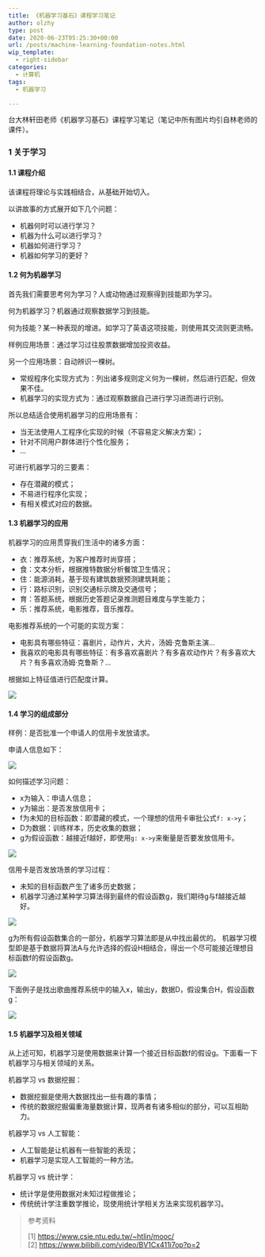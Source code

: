 ```yaml
---
title: 《机器学习基石》课程学习笔记
author: olzhy
type: post
date: 2020-06-23T05:25:30+00:00
url: /posts/machine-learning-foundation-notes.html
wip_template:
  - right-sidebar
categories:
  - 计算机
tags:
  - 机器学习

---
```

台大林轩田老师《机器学习基石》课程学习笔记（笔记中所有图片均引自林老师的课件）。

### 1 关于学习

#### 1.1 课程介绍

该课程将理论与实践相结合，从基础开始切入。

以讲故事的方式展开如下几个问题：

* 机器何时可以进行学习？
* 机器为什么可以进行学习？
* 机器如何进行学习？
* 机器如何学习的更好？

#### 1.2 何为机器学习

首先我们需要思考何为学习？人或动物通过观察得到技能即为学习。

何为机器学习？机器通过观察数据学习到技能。

何为技能？某一种表现的增进。如学习了英语这项技能，则使用其交流则更流畅。

样例应用场景：通过学习过往股票数据增加投资收益。

另一个应用场景：自动辨识一棵树。
* 常规程序化实现方式为：列出诸多规则定义何为一棵树，然后进行匹配，但效果不佳。
* 机器学习的实现方式为：通过观察数据自己进行学习进而进行识别。

所以总结适合使用机器学习的应用场景有：
* 当无法使用人工程序化实现的时候（不容易定义解决方案）；
* 针对不同用户群体进行个性化服务；
* ...

可进行机器学习的三要素：
* 存在潜藏的模式；
* 不易进行程序化实现；
* 有相关模式对应的数据。

#### 1.3 机器学习的应用

机器学习的应用贯穿我们生活中的诸多方面：
* 衣：推荐系统，为客户推荐时尚穿搭；
* 食：文本分析，根据推特数据分析餐馆卫生情况；
* 住：能源消耗，基于现有建筑数据预测建筑耗能；
* 行：路标识别，识别交通标示牌及交通信号；
* 育：答题系统，根据历史答题记录推测题目难度与学生能力；
* 乐：推荐系统，电影推荐，音乐推荐。

电影推荐系统的一个可能的实现方案：
* 电影具有哪些特征：喜剧片，动作片，大片，汤姆·克鲁斯主演…
* 我喜欢的电影具有哪些特征：有多喜欢喜剧片？有多喜欢动作片？有多喜欢大片？有多喜欢汤姆·克鲁斯？…

根据如上特征值进行匹配度计算。

![](https://yanleilei.com/static/images/uploads/2020/06/a-possible-ml-solution-for-recommender-system.png#center)

#### 1.4 学习的组成部分

样例：是否批准一个申请人的信用卡发放请求。

申请人信息如下：

![](https://yanleilei.com/static/images/uploads/2020/06/machine-learning-foundation-applicant-information.png#center)

如何描述学习问题：
* x为输入：申请人信息；
* y为输出：是否发放信用卡；
* f为未知的目标函数：即潜藏的模式，一个理想的信用卡审批公式`f: x->y`；
* D为数据：训练样本，历史收集的数据；
* g为假设函数：越接近f越好，即使用`g: x->y`来衡量是否要发放信用卡。

![](https://yanleilei.com/static/images/uploads/2020/06/machine-learning-foundation-basic-notations-for-learning-problem.png#center)

信用卡是否发放场景的学习过程：
* 未知的目标函数产生了诸多历史数据；
* 机器学习通过某种学习算法得到最终的假设函数g，我们期待g与f越接近越好。

![](https://yanleilei.com/static/images/uploads/2020/06/machine-learning-foundation-learning-flow-for-credit-approve.png#center)

g为所有假设函数集合的一部分，机器学习算法即是从中找出最优的。
机器学习模型即是基于数据将算法A与允许选择的假设H相结合，得出一个尽可能接近理想目标函数f的假设函数g。

![](https://yanleilei.com/static/images/uploads/2020/06/machine-learning-foundation-the-learning-model.png#center)

下面例子是找出歌曲推荐系统中的输入x，输出y，数据D，假设集合H，假设函数g：

![](https://yanleilei.com/static/images/uploads/2020/06/machine-learning-foundation-song-recommendation.png#center)

#### 1.5 机器学习及相关领域

从上述可知，机器学习是使用数据来计算一个接近目标函数f的假设g。下面看一下机器学习与相关领域的关系。

机器学习 vs 数据挖掘：
* 数据挖掘是使用大数据找出一些有趣的事情；
* 传统的数据挖掘偏重海量数据计算，现两者有诸多相似的部分，可以互相助力。

机器学习 vs 人工智能：
* 人工智能是让机器有一些智能的表现；
* 机器学习是实现人工智能的一种方法。

机器学习 vs 统计学：
* 统计学是使用数据对未知过程做推论；
* 传统统计学注重数学推论，现使用统计学相关方法来实现机器学习。



> 参考资料
>
> [1]&nbsp;<a href="https://www.csie.ntu.edu.tw/~htlin/mooc/" target="blank">https://www.csie.ntu.edu.tw/~htlin/mooc/</a>
> [2]&nbsp;<a href="https://www.bilibili.com/video/BV1Cx411i7op?p=2" target="blank">https://www.bilibili.com/video/BV1Cx411i7op?p=2</a>